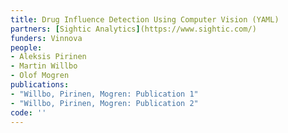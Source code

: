 ```yaml
---
title: Drug Influence Detection Using Computer Vision (YAML)
partners: [Sightic Analytics](https://www.sightic.com/)
funders: Vinnova
people:
- Aleksis Pirinen
- Martin Willbo
- Olof Mogren
publications:
- "Willbo, Pirinen, Mogren: Publication 1"
- "Willbo, Pirinen, Mogren: Publication 2"
code: ''
---
```

